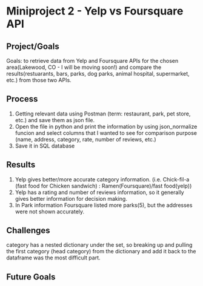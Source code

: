 # Miniproject 2 - Yelp vs Foursquare API


## Project/Goals
Goals: to retrieve data from Yelp and Foursquare APIs for the chosen area(Lakewood, CO - I will be moving soon!) and compare the results(restuarants, bars, parks, dog parks, animal hospital, supermarket, etc.)  from those two APIs. 


## Process
1) Getting relevant data using Postman (term: restaurant, park, pet store, etc.) and save them as json file. 
2) Open the file in python and print the information by using json_normalize funcion and select columns that I wanted to see for comparison purpose (name, address, category, rate, number of reviews, etc.) 
3) Save it in SQL database

## Results
1) Yelp gives better/more accurate category information. (i.e. Chick-fil-a (fast food for Chicken sandwich) : Ramen(Foursquare)/fast food(yelp)) 
2) Yelp has a rating and number of reviews information, so it generally gives better information for decision making. 
3) In Park information Foursquare listed more parks(5), but the addresses were not shown accurately.  


## Challenges 
category has a nested dictionary under the set, so breaking up and pulling the first category (head category) from the dictionary and add it back to the dataframe was the most difficult part. 

## Future Goals
